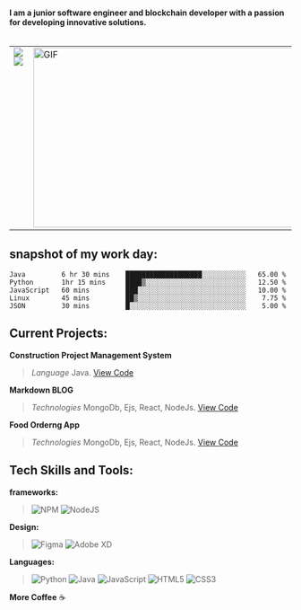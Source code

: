 
#### I am a junior software engineer and blockchain developer with a passion for developing innovative solutions.


<div style="display:flex" class="parent">
<!--         <span style="width:50">hey</span>
        <span>hey</span> -->
        
        
</div>

<table border=0.1px>
  <tr>
    <td valign="top"><img src="https://github-readme-stats.vercel.app/api?username=charlesncn&count_private=true&show_icons=true&theme=react&hide_title=true"/> <br>
            <img src="https://github-readme-stats.vercel.app/api/top-langs/?username=charlesncn&layout=compact&theme=react&hide_title=true&langs_count=10&card_width=443)](https://github.com/charlesncn/github-readme-stats"/>
    </td>
    <td valign="top" width="55%">
            <img align="right" alt="GIF" src="https://github.com/abhisheknaiidu/abhisheknaiidu/blob/master/code.gif?raw=true" width="500" height="320"/>

    
  </tr>
</table>

<!--             <img src="https://github.com/charlesncn/charlesncn/blob/main/thumbs-up.gif"> -->

<!--
## Current Projects:
<table border="0.00000001">
  <tr>
    <th valign="top">Project name</th>
    <th valign="top">Technology/Language</th>
    <th valign="top">Platform</th>
    <th valign="top">Link to the Repo</th>
  </tr>
  <tr>
    <td valign="top"> Construction Project Management System</td>
    <td valign="top">Java</td>
    <td valign="top">Andoid Application</td>
    <td valign="top"><a href="https://github.com/charlesncn/CPMS">Blog Repo</a></td>
  </tr>
  <tr>
    <td valign="top">Markdoen BLOG</td>
    <td valign="top">MongoDb, Ejs, React, NodeJs</td>
    <td valign="top">Web Application</td>
    <td valign="top"><a href="https://github.com/charlesncn/Mern_Blog">Blog Repo</a></td>
  </tr>
  <tr>
    <td valign="top"> Food Ordering MERN App</td>
    <td valign="top">MongoDb, Ejs, React, NodeJs</td>
    <td valign="top">Web Application</td>
    <td valign="top"><a href="https://github.com/charlesncn/food_ordering_mern">Food Ordering MERN Repo</a></td>
  </tr>

</table>
-->

## snapshot of my work day:
```text
Java         6 hr 30 mins    ███████████████████░░░░░░░░░░░   65.00 %
Python       1hr 15 mins     ████▒░░░░░░░░░░░░░░░░░░░░░░░░░   12.50 %
JavaScript   60 mins         ███░░░░░░░░░░░░░░░░░░░░░░░░░░░   10.00 %
Linux        45 mins         ██▒░░░░░░░░░░░░░░░░░░░░░░░░░░░    7.75 %
JSON         30 mins         █░░░░░░░░░░░░░░░░░░░░░░░░░░░░░    5.00 %
```

## Current Projects:
 **Construction Project Management System**
> *Language* Java.   [View Code](https://github.com/charlesncn/CPMS)

**Markdown BLOG**
> *Technologies* MongoDb, Ejs, React, NodeJs.  [View Code](https://github.com/charlesncn/Mern_Blog)

**Food Orderng App**
> *Technologies* MongoDb, Ejs, React, NodeJs.  [View Code](https://github.com/charlesncn/food_ordering_mern)


## Tech Skills and Tools:
**frameworks:**
> ![NPM](https://img.shields.io/badge/NPM-%23000000.svg?style=for-the-badge&logo=npm&logoColor=white)
> ![NodeJS](https://img.shields.io/badge/node.js-6DA55F?style=for-the-badge&logo=node.js&logoColor=white)

**Design:**
> ![Figma](https://img.shields.io/badge/figma-%23F24E1E.svg?style=for-the-badge&logo=figma&logoColor=white)
> ![Adobe XD](https://img.shields.io/badge/Adobe%20XD-470137?style=for-the-badge&logo=Adobe%20XD&logoColor=#FF61F6)

**Languages:**
> ![Python](https://img.shields.io/badge/python-3670A0?style=for-the-badge&logo=python&logoColor=ffdd54)
> ![Java](https://img.shields.io/badge/java-%23ED8B00.svg?style=for-the-badge&logo=java&logoColor=white)
> ![JavaScript](https://img.shields.io/badge/javascript-%23323330.svg?style=for-the-badge&logo=javascript&logoColor=%23F7DF1E)
> ![HTML5](https://img.shields.io/badge/html5-%23E34F26.svg?style=for-the-badge&logo=html5&logoColor=white)
> ![CSS3](https://img.shields.io/badge/css3-%231572B6.svg?style=for-the-badge&logo=css3&logoColor=white)


<!-- 
## Fun Fact
![Hehe](https://github.com/charlesncn/charlesncn/blob/main/thumbs-up.gif) -->

**More Coffee** ☕

